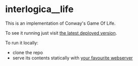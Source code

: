 # interlogica__life

This is an implementation of Conway's Game Of Life.

To see it running just visit [the latest deployed version](https://paolobrasolin.github.io/interlogica__life/).

To run it locally:
  * clone the repo
  * serve its contents statically with [your favourite webserver](https://gist.github.com/willurd/5720255)
